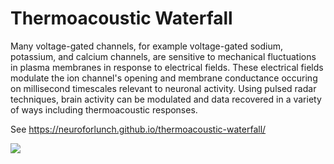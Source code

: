 # Thermoacoustic Waterfall

Many voltage-gated channels, for example voltage-gated sodium, potassium, and calcium channels, are sensitive to mechanical fluctuations in plasma membranes in response to electrical fields. These electrical fields modulate the ion channel's opening and membrane conductance  occuring on millisecond timescales relevant to neuronal activity. Using pulsed radar techniques, brain activity can be modulated and data recovered in a variety of ways including thermoacoustic responses.

See https://neuroforlunch.github.io/thermoacoustic-waterfall/

![](https://raw.githubusercontent.com/NeuroForLunch/thermoacoustic-waterfall/gh-pages/audio_data_channels2.gif)

